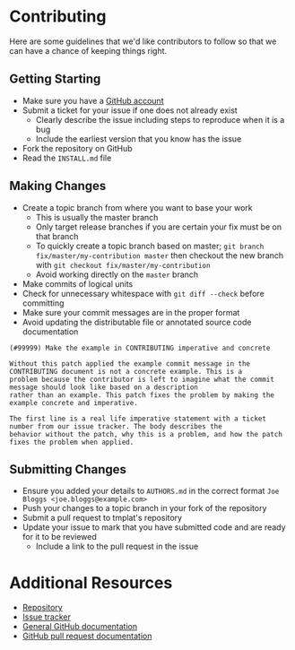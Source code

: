 # Contributing

Here are some guidelines that we'd like contributors to follow so that we can have a chance of keeping things right.

## Getting Starting

* Make sure you have a [GitHub account](https://github.com/join)
* Submit a ticket for your issue if one does not already exist
  * Clearly describe the issue including steps to reproduce when it is a bug
  * Include the earliest version that you know has the issue
* Fork the repository on GitHub
* Read the `INSTALL.md` file

## Making Changes

* Create a topic branch from where you want to base your work
  * This is usually the master branch
  * Only target release branches if you are certain your fix must be on that branch
  * To quickly create a topic branch based on master;
    `git branch fix/master/my-contribution master` then checkout the new branch with
    `git checkout fix/master/my-contribution`
  * Avoid working directly on the `master` branch
* Make commits of logical units
* Check for unnecessary whitespace with `git diff --check` before committing
* Make sure your commit messages are in the proper format
* Avoid updating the distributable file or annotated source code documentation

```
(#99999) Make the example in CONTRIBUTING imperative and concrete

Without this patch applied the example commit message in the CONTRIBUTING document is not a concrete example. This is a
problem because the contributor is left to imagine what the commit message should look like based on a description
rather than an example. This patch fixes the problem by making the example concrete and imperative.

The first line is a real life imperative statement with a ticket number from our issue tracker. The body describes the
behavior without the patch, why this is a problem, and how the patch fixes the problem when applied.
```

## Submitting Changes

* Ensure you added your details to `AUTHORS.md` in the correct format
  `Joe Bloggs <joe.bloggs@example.com>`
* Push your changes to a topic branch in your fork of the repository
* Submit a pull request to tmplat's repository
* Update your issue to mark that you have submitted code and are ready for it to be reviewed
  * Include a link to the pull request in the issue

# Additional Resources

* [Repository](https://github.com/tmplat-extension/tmplat)
* [Issue tracker](https://github.com/tmplat-extension/tmplat/issues)
* [General GitHub documentation](https://help.github.com)
* [GitHub pull request documentation](https://help.github.com/send-pull-requests)
